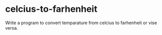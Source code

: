 # celcius-to-farhenheit
Write a program to convert temparature from celcius to farhenheit or vise versa.
